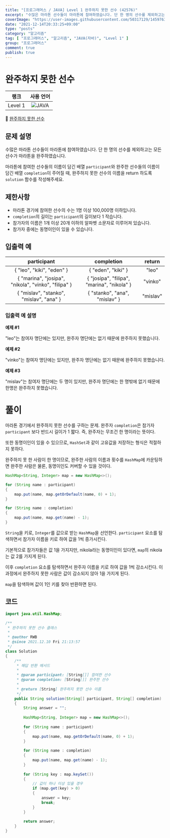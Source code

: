 ```yaml
---
title: "[프로그래머스 / JAVA] Level 1 완주하지 못한 선수 (42576)"
excerpt: "수많은 마라톤 선수들이 마라톤에 참여하였습니다. 단 한 명의 선수를 제외하고는 모든 선수가 마라톤을 완주하였습니다. 마라톤에 참여한 선수들의 이름이 담긴 배열 participant와 완주한 선수들의 이름이 담긴 배열 completion이 주어질 때, 완주하지 못한 선수의 이름을 return 하도록 solution 함수를 작성해주세요."
coverImage: "https://user-images.githubusercontent.com/50317129/145976356-6b5d1430-31c0-4c34-829e-6be8f747ab19.png"
date: "2021-12-14T20:33:25+09:00"
type: "posts"
category: "알고리즘"
tag: [ "프로그래머스", "알고리즘", "JAVA(자바)", "Level 1" ]
group: "프로그래머스"
comment: true
publish: true
---
```


# 완주하지 못한 선수

|  랭크   |                                                      사용 언어                                                      |
| :-----: | :-----------------------------------------------------------------------------------------------------------------: |
| Level 1 | ![JAVA](https://shields.io/badge/java-JDK%2011-lightgray?logo=java&style=plastic&logoColor=white&labelColor=orange) |

🔗 [완주하지 못한 선수](https://programmers.co.kr/learn/courses/30/lessons/42576)





## 문제 설명

수많은 마라톤 선수들이 마라톤에 참여하였습니다. 단 한 명의 선수를 제외하고는 모든 선수가 마라톤을 완주하였습니다.

마라톤에 참여한 선수들의 이름이 담긴 배열 `participant`와 완주한 선수들의 이름이 담긴 배열 `completion`이 주어질 때, 완주하지 못한 선수의 이름을 return 하도록 `solution` 함수를 작성해주세요.





## 제한사항

* 마라톤 경기에 참여한 선수의 수는 1명 이상 100,000명 이하입니다.
* `completion`의 길이는 `participant`의 길이보다 1 작습니다.
* 참가자의 이름은 1개 이상 20개 이하의 알파벳 소문자로 이루어져 있습니다.
* 참가자 중에는 동명이인이 있을 수 있습니다.





## 입출력 예

|                     participant                     |                 completion                 |  return  |
| :-------------------------------------------------: | :----------------------------------------: | :------: |
|              { "leo", "kiki", "eden" }              |             { "eden", "kiki" }             |  "leo"   |
| { "marina", "josipa", "nikola", "vinko", "filipa" } | { "josipa", "filipa", "marina", "nikola" } | "vinko"  |
|       { "mislav", "stanko", "mislav", "ana" }       |       { "stanko", "ana", "mislav" }        | "mislav" |



### 입출력 예 설명

**예제 #1**

"leo"는 참여자 명단에는 있지만, 완주자 명단에는 없기 때문에 완주하지 못했습니다.

**예제 #2**

"vinko"는 참여자 명단에는 있지만, 완주자 명단에는 없기 때문에 완주하지 못했습니다.

**예제 #3**

"mislav"는 참여자 명단에는 두 명이 있지만, 완주자 명단에는 한 명밖에 없기 때문에 한명은 완주하지 못했습니다.










# 풀이

마라톤 경기에서 완주하지 못한 선수를 구하는 문제. 완주자 `completion`은 참가자 `participant` 보다 반드시 길이가 1 짧다. 즉, 완주자는 무조건 한 명이라는 뜻이다.

또한 동명이인이 있을 수 있으므로, `HashSet`과 같이 고유값을 저장하는 형식은 적절하지 못하다.

완주하지 못 한 사람이 한 명이므로, 완주한 사람의 이름과 횟수를 `HashMap`에 카운팅하면 완주한 사람은 물론, 동명이인도 커버할 수 있을 것이다.

``` java
HashMap<String, Integer> map = new HashMap<>();

for (String name : participant)
{
	map.put(name, map.getOrDefault(name, 0) + 1);
}

for (String name : completion)
{
	map.put(name, map.get(name) - 1);
}
```

`String`을 키로, `Integer`를 값으로 받는 `HashMap`을 선언한다. `participant` 요소를 탐색하면서 참가자 이름을 키로 하여 값을 1씩 증가시킨다.

기본적으로 참가자들은 값 1을 가지지만, nikola라는 동명이인이 있다면, `map`의 nikola는 값 2를 가지게 된다.

이후 `completion` 요소를 탐색하면서 완주자 이름을 키로 하여 값을 1씩 감소시킨다. 이 과정에서 완주하지 못한 사람은 값이 감소되지 않아 1을 가지게 된다.

`map`을 탐색하며 값이 1인 키를 찾아 반환하면 된다.





## 코드

``` java
import java.util.HashMap;

/**
 * 완주하지 못한 선수 클래스
 *
 * @author RWB
 * @since 2021.12.10 Fri 21:13:57
 */
class Solution
{
	/**
	 * 해답 반환 메서드
	 *
	 * @param participant: [String[]] 참여한 선수
	 * @param completion: [String[]] 완주한 선수
	 *
	 * @return [String] 완주하지 못한 선수 이름
	 */
	public String solution(String[] participant, String[] completion)
	{
		String answer = "";
		
		HashMap<String, Integer> map = new HashMap<>();
		
		for (String name : participant)
		{
			map.put(name, map.getOrDefault(name, 0) + 1);
		}
		
		for (String name : completion)
		{
			map.put(name, map.get(name) - 1);
		}
		
		for (String key : map.keySet())
		{
			// 값이 하나 이상 있을 경우
			if (map.get(key) > 0)
			{
				answer = key;
				break;
			}
		}
		
		return answer;
	}
}
```
